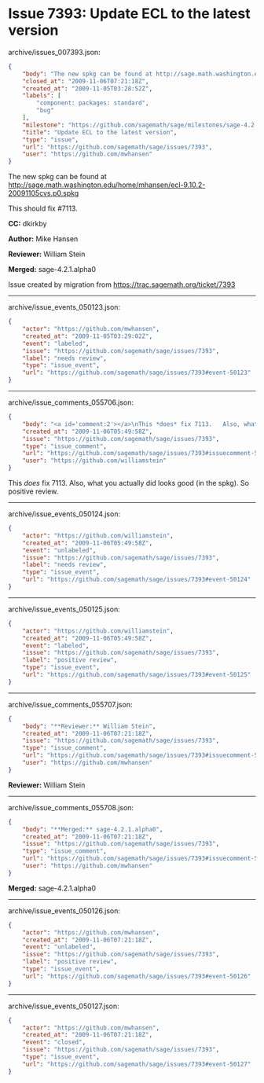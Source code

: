 # Issue 7393: Update ECL to the latest version

archive/issues_007393.json:
```json
{
    "body": "The new spkg can be found at http://sage.math.washington.edu/home/mhansen/ecl-9.10.2-20091105cvs.p0.spkg\n\nThis should fix #7113.\n\n**CC:**  dkirkby\n\n**Author:** Mike Hansen\n\n**Reviewer:** William Stein\n\n**Merged:** sage-4.2.1.alpha0\n\nIssue created by migration from https://trac.sagemath.org/ticket/7393\n\n",
    "closed_at": "2009-11-06T07:21:18Z",
    "created_at": "2009-11-05T03:28:52Z",
    "labels": [
        "component: packages: standard",
        "bug"
    ],
    "milestone": "https://github.com/sagemath/sage/milestones/sage-4.2.1",
    "title": "Update ECL to the latest version",
    "type": "issue",
    "url": "https://github.com/sagemath/sage/issues/7393",
    "user": "https://github.com/mwhansen"
}
```
The new spkg can be found at http://sage.math.washington.edu/home/mhansen/ecl-9.10.2-20091105cvs.p0.spkg

This should fix #7113.

**CC:**  dkirkby

**Author:** Mike Hansen

**Reviewer:** William Stein

**Merged:** sage-4.2.1.alpha0

Issue created by migration from https://trac.sagemath.org/ticket/7393





---

archive/issue_events_050123.json:
```json
{
    "actor": "https://github.com/mwhansen",
    "created_at": "2009-11-05T03:29:02Z",
    "event": "labeled",
    "issue": "https://github.com/sagemath/sage/issues/7393",
    "label": "needs review",
    "type": "issue_event",
    "url": "https://github.com/sagemath/sage/issues/7393#event-50123"
}
```



---

archive/issue_comments_055706.json:
```json
{
    "body": "<a id='comment:2'></a>\nThis *does* fix 7113.   Also, what you actually did looks good (in the spkg).  So positive review.",
    "created_at": "2009-11-06T05:49:58Z",
    "issue": "https://github.com/sagemath/sage/issues/7393",
    "type": "issue_comment",
    "url": "https://github.com/sagemath/sage/issues/7393#issuecomment-55706",
    "user": "https://github.com/williamstein"
}
```

<a id='comment:2'></a>
This *does* fix 7113.   Also, what you actually did looks good (in the spkg).  So positive review.



---

archive/issue_events_050124.json:
```json
{
    "actor": "https://github.com/williamstein",
    "created_at": "2009-11-06T05:49:58Z",
    "event": "unlabeled",
    "issue": "https://github.com/sagemath/sage/issues/7393",
    "label": "needs review",
    "type": "issue_event",
    "url": "https://github.com/sagemath/sage/issues/7393#event-50124"
}
```



---

archive/issue_events_050125.json:
```json
{
    "actor": "https://github.com/williamstein",
    "created_at": "2009-11-06T05:49:58Z",
    "event": "labeled",
    "issue": "https://github.com/sagemath/sage/issues/7393",
    "label": "positive review",
    "type": "issue_event",
    "url": "https://github.com/sagemath/sage/issues/7393#event-50125"
}
```



---

archive/issue_comments_055707.json:
```json
{
    "body": "**Reviewer:** William Stein",
    "created_at": "2009-11-06T07:21:18Z",
    "issue": "https://github.com/sagemath/sage/issues/7393",
    "type": "issue_comment",
    "url": "https://github.com/sagemath/sage/issues/7393#issuecomment-55707",
    "user": "https://github.com/mwhansen"
}
```

**Reviewer:** William Stein



---

archive/issue_comments_055708.json:
```json
{
    "body": "**Merged:** sage-4.2.1.alpha0",
    "created_at": "2009-11-06T07:21:18Z",
    "issue": "https://github.com/sagemath/sage/issues/7393",
    "type": "issue_comment",
    "url": "https://github.com/sagemath/sage/issues/7393#issuecomment-55708",
    "user": "https://github.com/mwhansen"
}
```

**Merged:** sage-4.2.1.alpha0



---

archive/issue_events_050126.json:
```json
{
    "actor": "https://github.com/mwhansen",
    "created_at": "2009-11-06T07:21:18Z",
    "event": "unlabeled",
    "issue": "https://github.com/sagemath/sage/issues/7393",
    "label": "positive review",
    "type": "issue_event",
    "url": "https://github.com/sagemath/sage/issues/7393#event-50126"
}
```



---

archive/issue_events_050127.json:
```json
{
    "actor": "https://github.com/mwhansen",
    "created_at": "2009-11-06T07:21:18Z",
    "event": "closed",
    "issue": "https://github.com/sagemath/sage/issues/7393",
    "type": "issue_event",
    "url": "https://github.com/sagemath/sage/issues/7393#event-50127"
}
```
